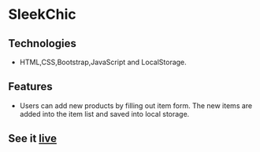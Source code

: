 # SleekChic

## Technologies 

- HTML,CSS,Bootstrap,JavaScript and LocalStorage. 

## Features 

- Users can add new products by filling out item form. The new items are added into the item list and saved into local storage.

## See it [live](https://botirmasharipov.github.io/SleekChic/)
